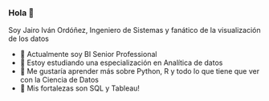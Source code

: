 ### Hola 👋

Soy Jairo Iván Ordóñez, Ingeniero de Sistemas y fanático de la visualización de los datos


- 🔭 Actualmente soy BI Senior Professional
- 🌱 Estoy estudiando una especialización en Analítica de datos
- 🤔 Me gustaría aprender más sobre Python, R y todo lo que tiene que ver con la Ciencia de Datos
- 💬 Mis fortalezas son SQL y Tableau!

<!--
**JairoIvanzho/JairoIvanzho** is a ✨ _special_ ✨ repository because its `README.md` (this file) appears on your GitHub profile.

Here are some ideas to get you started:

- 🔭 I’m currently working on ...
- 🌱 I’m currently learning ...
- 👯 I’m looking to collaborate on ...
- 🤔 I’m looking for help with ...
- 💬 Ask me about ...
- 📫 How to reach me: ...
- 😄 Pronouns: ...
- ⚡ Fun fact: ...
-->
